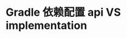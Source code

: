 Gradle 依赖配置 api VS implementation
================================================================================
